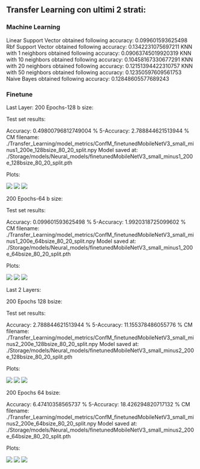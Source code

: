 ## Transfer Learning con ultimi 2 strati:

### Machine Learning

Linear Support Vector obtained following accuracy: 0.099601593625498
Rbf Support Vector obtained following accuracy: 0.1342231075697211
KNN with 1 neighbors obtained following accuracy: 0.09063745019920319
KNN with 10 neighbors obtained following accuracy: 0.10458167330677291
KNN with 20 neighbors obtained following accuracy: 0.12151394422310757
KNN with 50 neighbors obtained following accuracy: 0.12350597609561753
Naive Bayes obtained following accuracy: 0.12848605577689243

### Finetune

Last Layer:
200 Epochs-128 b size:

Test set results:

Accuracy: 0.49800796812749004 %
5-Accuracy: 2.788844621513944 %
CM filename: ./Transfer_Learning/model_metrics/ConfM_finetunedMobileNetV3_small_minus1_200e_128bsize_80_20_split.npy
Model saved at: ./Storage/models/Neural_models/finetunedMobileNetV3_small_minus1_200e_128bsize_80_20_split.pth

Plots:

![](./models_plots/MobilenetV3_small/loss_minus1_200e_128bsize_80_20_split.png)
![](./models_plots/MobilenetV3_small/accuracy_minus1_200e_128bsize_80_20_split.png)
![](./models_plots/MobilenetV3_small/5-accuracy_minus1_200e_128bsize_80_20_split.png)

200 Epochs-64 b size:

Test set results:

Accuracy: 0.099601593625498 %
5-Accuracy: 1.9920318725099602 %
CM filename: ./Transfer_Learning/model_metrics/ConfM_finetunedMobileNetV3_small_minus1_200e_64bsize_80_20_split.npy
Model saved at: ./Storage/models/Neural_models/finetunedMobileNetV3_small_minus1_200e_64bsize_80_20_split.pth

Plots:

![](./models_plots/MobilenetV3_small/loss_minus1_200e_64bsize_80_20_split.png)
![](./models_plots/MobilenetV3_small/accuracy_minus1_200e_64bsize_80_20_split.png)
![](./models_plots/MobilenetV3_small/5-accuracy_minus1_200e_64bsize_80_20_split.png)


Last 2 Layers:

200 Epochs 128 bsize:

Test set results:

Accuracy: 2.788844621513944 %
5-Accuracy: 11.155378486055776 %
CM filename: ./Transfer_Learning/model_metrics/ConfM_finetunedMobileNetV3_small_minus2_200e_128bsize_80_20_split.npy
Model saved at: ./Storage/models/Neural_models/finetunedMobileNetV3_small_minus2_200e_128bsize_80_20_split.pth

Plots:

![](./models_plots/MobilenetV3_small/loss_minus2_200e_128bsize_80_20_split.png)
![](./models_plots/MobilenetV3_small/accuracy_minus2_200e_128bsize_80_20_split.png)
![](./models_plots/MobilenetV3_small/5-accuracy_minus2_200e_128bsize_80_20_split.png)

200 Epochs 64 bsize:

Accuracy: 6.47410358565737 %
5-Accuracy: 18.426294820717132 %
CM filename: ./Transfer_Learning/model_metrics/ConfM_finetunedMobileNetV3_small_minus2_200e_64bsize_80_20_split.npy
Model saved at: ./Storage/models/Neural_models/finetunedMobileNetV3_small_minus2_200e_64bsize_80_20_split.pth

Plots:

![](./models_plots/MobilenetV3_small/loss_minus2_200e_64bsize_80_20_split.png)
![](./models_plots/MobilenetV3_small/accuracy_minus2_200e_64bsize_80_20_split.png)
![](./models_plots/MobilenetV3_small/5-accuracy_minus2_200e_64bsize_80_20_split.png)